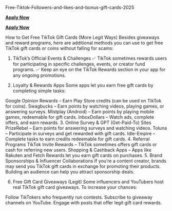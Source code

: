  Free-Tiktok-Followers-and-likes-and-bonus-gift-cards-2025
  
  **[Apply Now](https://giftcardzero.com/tiktok%20bonus/)**

  **[Apply Now](https://giftcardzero.com/tiktok%20bonus/)**
 
  How to Get Free TikTok Gift Cards (More Legit Ways)
Besides giveaways and reward programs, here are additional methods you can use to get free TikTok gift cards or coins without falling for scams:

1. TikTok’s Official Events & Challenges
✅ TikTok sometimes rewards users for participating in specific challenges, events, or creator fund programs.
✅ Keep an eye on the TikTok Rewards section in your app for any ongoing promotions.

2. Loyalty & Rewards Apps
Some apps let you earn free gift cards by completing simple tasks:

Google Opinion Rewards – Earn Play Store credits (can be used on TikTok for coins).
Swagbucks – Earn points by watching videos, playing games, or answering surveys.
Mistplay (Android) – Earn points by playing mobile games, redeemable for gift cards.
InboxDollars – Watch ads, complete offers, and earn rewards.
3. Online Survey & GPT (Get-Paid-To) Sites
PrizeRebel – Earn points for answering surveys and watching videos.
Toluna – Participate in surveys and get rewarded with gift cards.
Idle-Empire – Complete tasks to earn credits redeemable for gift cards.
4. Referral Programs
TikTok Invite Rewards – TikTok sometimes offers gift cards or cash for referring new users.
Shopping & Cashback Apps – Apps like Rakuten and Fetch Rewards let you earn gift cards on purchases.
5. Brand Sponsorships & Influencer Collaborations
If you’re a content creator, brands may send you TikTok gift cards in exchange for promoting their products. Building an audience can help you attract sponsorship deals.

6. Free Gift Card Giveaways (Legit)
Some influencers and YouTubers host real TikTok gift card giveaways. To increase your chances:

Follow TikTokers who frequently run contests.
Subscribe to giveaway channels on YouTube.
Engage with posts that offer legit gift card rewards.

